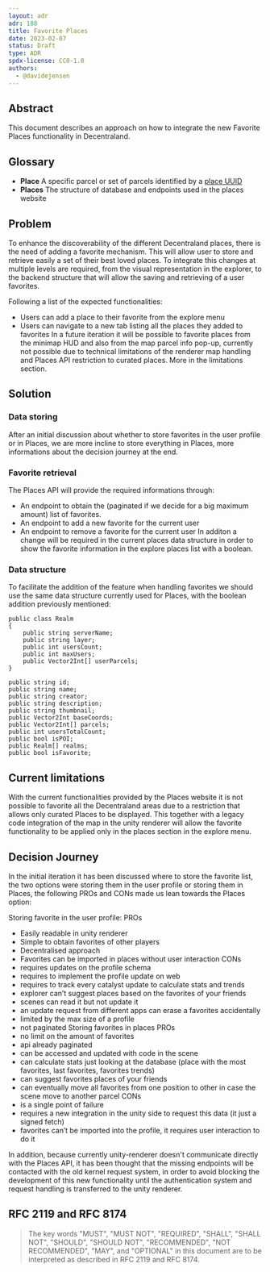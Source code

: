 ```yaml
---
layout: adr
adr: 188
title: Favorite Places
date: 2023-02-07
status: Draft
type: ADR
spdx-license: CC0-1.0
authors:
  - @davidejensen
---
```


## Abstract

This document describes an approach on how to integrate the new Favorite Places functionality in Decentraland.

## Glossary

- **Place** A specific parcel or set of parcels identified by a [place UUID](/adr/ADR-186)
- **Places** The structure of database and endpoints used in the places website

## Problem

To enhance the discoverability of the different Decentraland places, there is the need of adding a favorite mechanism. This will allow user to store and retrieve easily a set of their best loved places.
To integrate this changes at multiple levels are required, from the visual representation in the explorer, to the backend structure that will allow the saving and retrieving of a user favorites.

Following a list of the expected functionalities:

- Users can add a place to their favorite from the explore menu
- Users can navigate to a new tab listing all the places they added to favorites
In a future iteration it will be possible to favorite places from the minimap HUD and also from the map parcel info pop-up, currently not possible due to technical limitations of the renderer map handling and Places API restriction to curated places.
More in the limitations section.

## Solution

### Data storing

After an initial discussion about whether to store favorites in the user profile or in Places, we are more incline to store everything in Places, more informations about the decision journey at the end.

### Favorite retrieval

The Places API will provide the required informations through:

- An endpoint to obtain the (paginated if we decide for a big maximum amount) list of favorites.
- An endpoint to add a new favorite for the current user
- An endpoint to remove a favorite for the current user
In additon a change will be required in the current places data structure in order to show the favorite information in the explore places list with a boolean.

### Data structure

To facilitate the addition of the feature when handling favorites we should use the same data structure currently used for Places, with the boolean addition previously mentioned:

```
public class Realm
{
	public string serverName;
	public string layer;
	public int usersCount;
	public int maxUsers;
	public Vector2Int[] userParcels;
}

public string id;
public string name;
public string creator;
public string description;
public string thumbnail;
public Vector2Int baseCoords;
public Vector2Int[] parcels;
public int usersTotalCount;
public bool isPOI;
public Realm[] realms;
public bool isFavorite;
```

## Current limitations

With the current functionalities provided by the Places website it is not possible to favorite all the Decentraland areas due to a restriction that allows only curated Places to be displayed. This together with a legacy code integration of the map in the unity renderer will allow the favorite functionality to be applied only in the places section in the explore menu.

## Decision Journey

In the initial iteration it has been discussed where to store the favorite list, the two options were storing them in the user profile or storing them in Places, the following PROs and CONs made us lean towards the Places option:

Storing favorite in the user profile:
  PROs
  - Easily readable in unity renderer
  - Simple to obtain favorites of other players
  - Decentralised approach
  - Favorites can be imported in places without user interaction
  CONs
  - requires updates on the profile schema
  - requires to implement the profile update on web
  - requires to track every catalyst update to calculate stats and trends
  - explorer can’t suggest places based on the favorites of your friends
  - scenes can read it but not update it
  - an update request from different apps can erase a favorites accidentally
  - limited by the max size of a profile
  - not paginated
Storing favorites in places
  PROs
  - no limit on the amount of favorites
  - api already paginated
  - can be accessed and updated with code in the scene
  - can calculate stats just looking at the database (place with the most favorites, last favorites, favorites trends)
  - can suggest favorites places of your friends
  - can eventually move all favorites from one position to other in case the scene move to another parcel
  CONs
  - is a single point of failure
  - requires a new integration in the unity side to request this data (it just a signed fetch)
  - favorites can’t be imported into the profile, it requires user interaction to do it

In addition, because currently unity-renderer doesn't communicate directly with the Places API, it has been thought that the missing endpoints will be contacted with the old kernel request system, in order to avoid blocking the development of this new functionality until the authentication system and request handling is transferred to the unity renderer.

## RFC 2119 and RFC 8174

> The key words "MUST", "MUST NOT", "REQUIRED", "SHALL", "SHALL NOT", "SHOULD", "SHOULD NOT", "RECOMMENDED", "NOT RECOMMENDED", "MAY", and "OPTIONAL" in this document are to be interpreted as described in RFC 2119 and RFC 8174.
